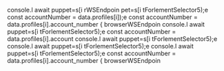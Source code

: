console.l await puppet=s[i rWSEndpoin
pet=s[i tForlementSelector5);e
        const accountNumber = data.profiles[i]);e
        const accountNumber = data.profiles[i].account_number
                    { browserWSEndpoin
console.l await puppet=s[i tForlementSelector5);e
        const accountNumber = data.profiles[i].account
console.l await puppet=s[i tForlementSelector5);e
console.l await puppet=s[i tForlementSelector5);e
console.l await puppet=s[i tForlementSelector5);e
        const accountNumber = data.profiles[i].account_number
                    { browserWSEndpoin
